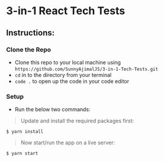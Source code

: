 # 3-in-1 React Tech Tests

## Instructions:

### Clone the Repo

- Clone this repo to your local machine using `https://github.com/SunnyAjimalJS/3-in-1-Tech-Tests.git`
- `cd` in to the directory from your terminal
- `code .` to open up the code in your code editor

### Setup

- Run the below two commands:

> Update and install the required packages first:

```shell
$ yarn install 
```
> Now start/run the app on a live server:

```shell
$ yarn start
```
